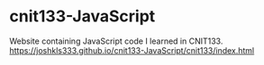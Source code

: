 # cnit133-JavaScript
Website containing JavaScript code I learned in CNIT133.  
https://joshkls333.github.io/cnit133-JavaScript/cnit133/index.html
